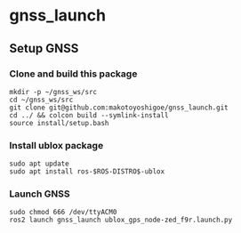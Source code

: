 # gnss_launch

## Setup GNSS
### Clone and build this package
```
mkdir -p ~/gnss_ws/src
cd ~/gnss_ws/src
git clone git@github.com:makotoyoshigoe/gnss_launch.git
cd ../ && colcon build --symlink-install
source install/setup.bash
```
### Install ublox package
```
sudo apt update
sudo apt install ros-$ROS-DISTRO$-ublox
```
### Launch GNSS
```
sudo chmod 666 /dev/ttyACM0
ros2 launch gnss_launch ublox_gps_node-zed_f9r.launch.py
```